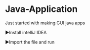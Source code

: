 # Java-Application
Just started with making GUI java apps 

▶︎Install intelliJ IDEA 

▶︎Import the file and run
